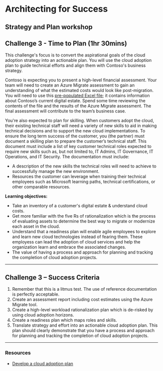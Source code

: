 # Architecting for Success

## Strategy and Plan workshop

## Challenge 3 - Time to Plan (1hr 30mins)

This challenge's focus is to convert the aspirational goals of the cloud adoption strategy into an actionable plan. You will use the cloud adoption plan to guide technical efforts and align them with Contoso's business strategy.

Contoso is expecting you to present a high-level financial assessment. Your team will need to create an Azure Migrate assessment to gain an understanding of what the estimated costs would look like post-migration. You will need to use this [pre-populated Excel file](./../docs/Azure%20Migrate%20import%20template%20-%20Migration%20VF.csv); it contains information about Contoso’s current digital estate. Spend some time reviewing the contents of the file and the results of the Azure Migrate assessment. The final assessment will contribute to the team’s business case.

You're also expected to plan for skilling. When customers adopt the cloud, their existing technical staff will need a variety of new skills to aid
in making technical decisions and to support the new cloud implementations. To ensure the long term success of the customer, you (the partner) must document a skilling plan to prepare the customer’s technical staff. This document must include a list of key customer technical roles expected to require new skills such as, but not limited to, IT Admins, IT Governance, IT Operations, and IT Security. The documentation must include:

- A description of the new skills the technical roles will need to achieve to successfully manage the new environment.
- Resources the customer can leverage when training their technical employees such as Microsoft learning paths, technical certifications, or other comparable resources.

**Learning objectives:**

- Take an inventory of a customer's digital estate & understand cloud costs.
- Get more familiar with the five Rs of rationalization which is the process of evaluating assets to determine the best way to migrate or modernize each asset in the cloud.
- Understand that a readiness plan will enable agile employees to explore and learn new cloud technologies instead of fearing them. These employess can lead the adoption of cloud services and help the organization learn and embrace the associated changes.
- The value of having a process and approach for planning and tracking the completion of cloud adoption projects.

---

## Challenge 3 – Success Criteria

1. Remember that this is a litmus test. The use of reference documentation is perfectly acceptable.
2. Create an assessment report including cost estimates using the Azure Migrate tool.
3. Create a high-level workload rationalization plan which is de-risked by using cloud adoption horizons.
4. Create a readiness plan which maps roles and skills.
5. Translate strategy and effort into an actionable cloud adoption plan. This plan should clearly demonstrate that you have a process and approach for planning and tracking the completion of cloud adoption projects.

---

### Resources

- [Develop a cloud adoption plan](https://learn.microsoft.com/en-us/azure/cloud-adoption-framework/plan/)
